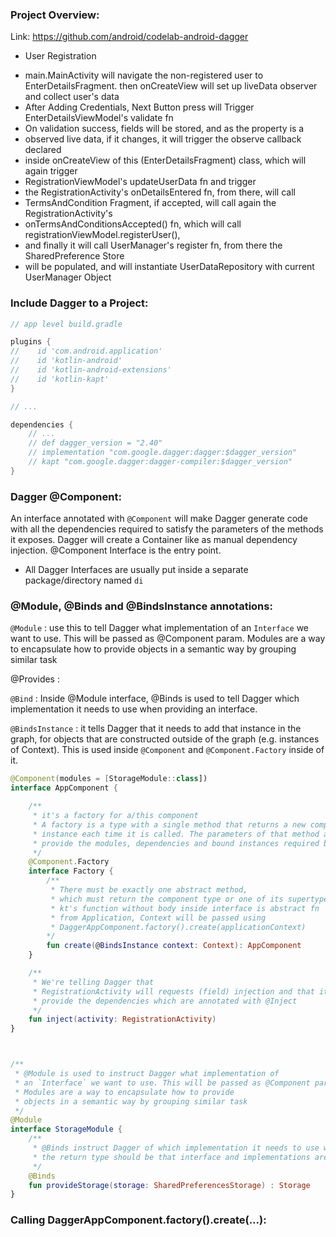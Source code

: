 ### Project Overview:
Link: https://github.com/android/codelab-android-dagger

* User Registration
- main.MainActivity will navigate the non-registered user to EnterDetailsFragment. then onCreateView will set up liveData observer and collect user's data
- After Adding Credentials, Next Button press will Trigger EnterDetailsViewModel's validate fn
- On validation success, fields will be stored, and as the property is a
- observed live data, if it changes, it will trigger the observe callback declared
- inside onCreateView of this (EnterDetailsFragment) class, which will again trigger
- RegistrationViewModel's updateUserData fn and trigger
- the RegistrationActivity's onDetailsEntered fn, from there, will call
- TermsAndCondition Fragment, if accepted, will call again the RegistrationActivity's
- onTermsAndConditionsAccepted() fn, which will call registrationViewModel.registerUser(),
- and finally it will call UserManager's register fn, from there the SharedPreference Store
- will be populated, and will instantiate UserDataRepository with current UserManager Object

### Include Dagger to a Project:
```kotlin
// app level build.gradle

plugins {
//    id 'com.android.application'
//    id 'kotlin-android'
//    id 'kotlin-android-extensions'
//    id 'kotlin-kapt'
}

// ...

dependencies {
    // ...
    // def dagger_version = "2.40"
    // implementation "com.google.dagger:dagger:$dagger_version"
    // kapt "com.google.dagger:dagger-compiler:$dagger_version"
}
```
### Dagger @Component:
An interface annotated with `@Component` will make Dagger generate code with all the dependencies required to satisfy the parameters of the methods it exposes. Dagger will create a Container like as manual dependency injection. @Component Interface is the entry point.

* All Dagger Interfaces are usually put inside a separate package/directory named `di`
### @Module, @Binds and @BindsInstance annotations:
`@Module` : use this to tell Dagger what implementation of an `Interface` we want to use. This will be passed as @Component param. Modules are a way to encapsulate how to provide objects in a semantic way by grouping similar task

@Provides : 
 
`@Bind` : Inside @Module interface, @Binds is used to tell Dagger which implementation it needs to use when providing an interface.

`@BindsInstance` : it tells Dagger that it needs to add that instance in the graph, for objects that are constructed outside of the graph (e.g. instances of Context). This is used inside `@Component` and `@Component.Factory` inside of it. 

```kotlin
@Component(modules = [StorageModule::class])
interface AppComponent {

    /**
     * it's a factory for a/this component
     * A factory is a type with a single method that returns a new component
     * instance each time it is called. The parameters of that method allow the caller to
     * provide the modules, dependencies and bound instances required by the component
     */
    @Component.Factory
    interface Factory {
        /**
         * There must be exactly one abstract method,
         * which must return the component type or one of its supertypes
         * kt's function without body inside interface is abstract fn
         * from Application, Context will be passed using
         * DaggerAppComponent.factory().create(applicationContext)
        */
        fun create(@BindsInstance context: Context): AppComponent
    }

    /**
     * We're telling Dagger that
     * RegistrationActivity will requests (field) injection and that it has to
     * provide the dependencies which are annotated with @Inject
     */
    fun inject(activity: RegistrationActivity)
}



/**
 * @Module is used to instruct Dagger what implementation of
 * an `Interface` we want to use. This will be passed as @Component param.
 * Modules are a way to encapsulate how to provide
 * objects in a semantic way by grouping similar task
 */
@Module
interface StorageModule {
    /**
     * @Binds instruct Dagger of which implementation it needs to use when providing an interface.
     * the return type should be that interface and implementations are defined inside parameter's type
     */
    @Binds
    fun provideStorage(storage: SharedPreferencesStorage) : Storage
}
```

### Calling DaggerAppComponent.factory().create(...):
